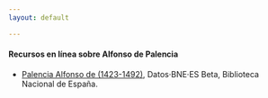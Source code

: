 ```yaml
---
layout: default

---
```


#### Recursos en línea sobre Alfonso de Palencia 

* [Palencia Alfonso de (1423-1492)](http://datos.bne.es/persona/XX908680.html), Datos·BNE·ES Beta, Biblioteca Nacional de España.